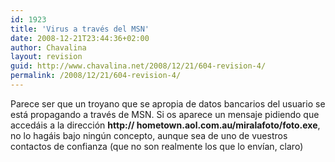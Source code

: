 ```yaml
---
id: 1923
title: 'Virus a través del MSN'
date: 2008-12-21T23:44:36+02:00
author: Chavalina
layout: revision
guid: http://www.chavalina.net/2008/12/21/604-revision-4/
permalink: /2008/12/21/604-revision-4/
---
```

Parece ser que un troyano que se apropia de datos bancarios del usuario se está propagando a través de MSN. Si os aparece un mensaje pidiendo que accedáis a la direcci&oacute;n **http:// hometown.aol.com.au/miralafoto/foto.exe**, no lo hagáis bajo ning&uacute;n concepto, aunque sea de uno de vuestros contactos de confianza (que no son realmente los que lo env&iacute;an, claro)